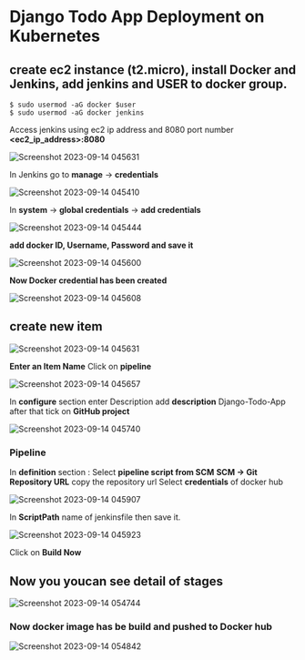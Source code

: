 # Django Todo App Deployment on Kubernetes 

## create ec2 instance (t2.micro), install Docker and Jenkins, add jenkins and USER to docker group.
```
$ sudo usermod -aG docker $user
$ sudo usermod -aG docker jenkins
```

Access jenkins using ec2 ip address and 8080 port number 
**<ec2_ip_address>:8080**

![Screenshot 2023-09-14 045631](https://github.com/pradip2994/Project_k8_django_app/assets/124191442/a1905dd0-f0f2-4217-b843-da969e4e70e6)


In Jenkins go to **manage** -> **credentials** 

![Screenshot 2023-09-14 045410](https://github.com/pradip2994/Project_k8_django_app/assets/124191442/f1dd1318-5356-4725-a9a8-774fb2f7f4f6)


In **system** -> **global credentials** -> **add credentials**

![Screenshot 2023-09-14 045444](https://github.com/pradip2994/Project_k8_django_app/assets/124191442/0292cab1-0816-4ca4-a37c-5aed312f9e25)

**add docker ID, Username, Password and save it**

![Screenshot 2023-09-14 045600](https://github.com/pradip2994/Project_k8_django_app/assets/124191442/d535a13f-6e80-4582-8ab0-33b5feab8a4f)

**Now Docker credential has been created**

![Screenshot 2023-09-14 045608](https://github.com/pradip2994/Project_k8_django_app/assets/124191442/1daadadc-4ef0-4fb4-a1bd-1edd556dbb19)


## create **new item** 

![Screenshot 2023-09-14 045631](https://github.com/pradip2994/Project_k8_django_app/assets/124191442/5732662a-0a41-4bc4-8200-3377d4c4a2e8)

**Enter an Item Name**
Click on **pipeline** 

![Screenshot 2023-09-14 045657](https://github.com/pradip2994/Project_k8_django_app/assets/124191442/fcaae2e8-1afe-4614-8858-a0b7e3485b11)

In **configure** section enter Description
add **description** Django-Todo-App after that tick on **GitHub project**

![Screenshot 2023-09-14 045740](https://github.com/pradip2994/Project_k8_django_app/assets/124191442/14a3a78c-406a-43c6-a5a0-8b2e14b00f8b)

### Pipeline

In **definition** section : Select **pipeline script from SCM**
**SCM -> Git**
**Repository URL** copy the repository url
Select **credentials** of docker hub

![Screenshot 2023-09-14 045907](https://github.com/pradip2994/Project_k8_django_app/assets/124191442/e3c77b54-7dd8-4874-b811-b2ac3934cfa3)

In **ScriptPath** name of jenkinsfile then save it.

![Screenshot 2023-09-14 045923](https://github.com/pradip2994/Project_k8_django_app/assets/124191442/e7aae987-49f4-43cf-9567-490971459071)


Click on **Build Now**
## Now you youcan see detail of stages 

![Screenshot 2023-09-14 054744](https://github.com/pradip2994/Project_k8_django_app/assets/124191442/f54f1556-c35c-496d-a990-50147592a357)

### Now docker image has be build and pushed to Docker hub 

![Screenshot 2023-09-14 054842](https://github.com/pradip2994/Project_k8_django_app/assets/124191442/be4921e0-1afa-4f95-9060-bb4428b6dbd1)


